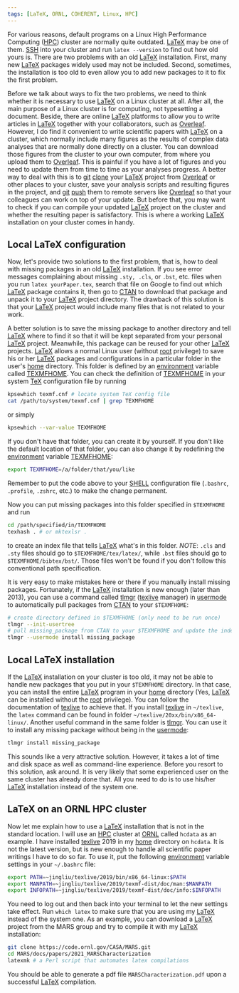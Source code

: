 ```yaml
---
tags: [LaTeX, ORNL, COHERENT, Linux, HPC]
---
```


For various reasons, default programs on a Linux High Performance Computing ([HPC][]) cluster are normally quite outdated. [LaTeX][] may be one of them. [SSH][] into your cluster and run `latex --version` to find out how old yours is. There are two problems with an old [LaTeX][] installation. First, many new [LaTeX][] packages widely used may not be included. Second, sometimes, the installation is too old to even allow you to add new packages to it to fix the first problem.

Before we talk about ways to fix the two problems, we need to think whether it is necessary to use [LaTeX][] on a Linux cluster at all. After all, the main purpose of a Linux cluster is for computing, not typesetting a document. Beside, there are online [LaTeX][] platforms to allow you to write articles in [LaTeX][] together with your collaborators, such as [Overleaf][]. However, I do find it convenient to write scientific papers with [LaTeX][] on a cluster, which normally include many figures as the results of complex data analyses that are normally done directly on a cluster. You can download those figures from the cluster to your own computer, from where you upload them to [Overleaf][]. This is painful if you have a lot of figures and you need to update them from time to time as your analyses progress. A better way to deal with this is to [git][] [clone][] your [LaTeX][] project from [Overleaf][] or other places to your cluster, save your analysis scripts and resulting figures in the project, and [git][] [push][] them to remote servers like [Overleaf][] so that your colleagues can work on top of your update. But before that, you may want to check if you can compile your updated [LaTeX][] project on the cluster and whether the resulting paper is satisfactory. This is where a working [LaTeX][] installation on your cluster comes in handy.

## Local LaTeX configuration

Now, let's provide two solutions to the first problem, that is, how to deal with missing packages in an old [LaTeX][] installation. If you see error messages complaining about missing `.sty, .cls`, or `.bst`, etc. files when you run `latex yourPaper.tex`, search that file on Google to find out which [LaTeX][] package contains it, then go to [CTAN][] to download that package and unpack it to your [LaTeX][] project directory. The drawback of this solution is that your [LaTeX][] project would include many files that is not related to your work.

A better solution is to save the missing package to another directory and tell [LaTeX][] where to find it so that it will be kept separated from your personal [LaTeX][] project. Meanwhile, this package can be reused for your other [LaTeX][] projects. [LaTeX][] allows a normal Linux user (without [root][] privilege) to save his or her [LaTeX][] packages and configurations in a particular folder in the user's [home][] directory. This folder is defined by an [environment][] variable called [TEXMFHOME][]. You can check the definition of [TEXMFHOME][] in your system [TeX][] configuration file by running

```sh
kpsewhich texmf.cnf # locate system TeX config file
cat /path/to/system/texmf.cnf | grep TEXMFHOME
```

or simply

```sh
kpsewhich --var-value TEXMFHOME
```

If you don't have that folder, you can create it by yourself. If you don't like the default location of that folder, you can also change it by redefining the [environment][] variable [TEXMFHOME][]:

~~~sh
export TEXMFHOME=/a/folder/that/you/like
~~~

Remember to put the code above to your [SHELL][] configuration file (`.bashrc`, `.profile`, `.zshrc`, etc.) to make the change permanent.

Now you can put missing packages into this folder specified in `$TEXMFHOME` and run

~~~sh
cd /path/specified/in/TEXMFHOME
texhash . # or mktexlsr .
~~~

to create an index file that tells [LaTeX][] what's in this folder. *NOTE*: `.cls` and `.sty` files should go to `$TEXMFHOME/tex/latex/`, while `.bst` files should go to `$TEXMFHOME/bibtex/bst/`. Those files won't be found if you don't follow this conventional path specification.

It is very easy to make mistakes here or there if you manually install missing packages. Fortunately, if the [LaTeX][] installation is new enough (later than 2013), you can use a command called [tlmgr][] ([texlive][] manager) in [usermode][] to automatically pull packages from [CTAN][] to your `$TEXMFHOME`:

```sh
# create directory defined in $TEXMFHOME (only need to be run once)
tlmgr --init-usertree
# pull missing_package from CTAN to your $TEXMFHOME and update the index file
tlmgr --usermode install missing_package
```

## Local LaTeX installation

If the [LaTeX][] installation on your cluster is too old, it may not be able to handle new packages that you put in your `$TEXMFHOME` directory. In that case, you can install the entire [LaTeX][] program in your [home][] directory (Yes, [LaTeX][] can be installed without the [root][] privilege). You can follow the documentation of [texlive][] to achieve that. If you install [texlive][] in `~/texlive`, the `latex` command can be found in folder `~/texlive/20xx/bin/x86_64-linux/`. Another useful command in the same folder is [tlmgr][]. You can use it to install any missing package without being in the [usermode][]:

```sh
tlmgr install missing_package
```

This sounds like a very attractive solution. However, it takes a lot of time and disk space as well as command-line experience. Before you resort to this solution, ask around. It is very likely that some experienced user on the same cluster has already done that. All you need to do is to use his/her [LaTeX][] installation instead of the system one.

## LaTeX on an ORNL HPC cluster

Now let me explain how to use a [LaTeX][] installation that is not in the standard location. I will use an [HPC][] cluster at [ORNL][] called `hcdata` as an example. I have installed [texlive][] 2019 in my [home][] directory on `hcdata`. It is not the latest version, but is new enough to handle all scientific paper writings I have to do so far. To use it, put the following [environment][] variable settings in your `~/.bashrc` file:

```sh
export PATH=~jingliu/texlive/2019/bin/x86_64-linux:$PATH
export MANPATH=~jingliu/texlive/2019/texmf-dist/doc/man:$MANPATH
export INFOPATH=~jingliu/texlive/2019/texmf-dist/doc/info:$INFOPATH
```

You need to log out and then back into your terminal to let the new settings take effect. Run `which latex` to make sure that you are using my [LaTeX][] instead of the system one. As an example, you can download a [LaTeX][] project from the MARS group and try to compile it with my [LaTeX][] installation:

```sh
git clone https://code.ornl.gov/CASA/MARS.git
cd MARS/docs/papers/2021_MARSCharacterization
latexmk # a Perl script that automates latex compilations
```

You should be able to generate a pdf file `MARSCharacterization.pdf` upon a successful [LaTeX][] compilation.

[HPC]: https://www.hpc.iastate.edu/guides/introduction-to-hpc-clusters/what-is-an-hpc-cluster
[LaTeX]: https://www.overleaf.com/learn/latex/Learn_LaTeX_in_30_minutes#What_is_LaTeX.3F
[SSH]: /learning/2020/01/22/SSH
[Overleaf]: https://www.overleaf.com
[git]: https://git-scm.com
[clone]: https://www.atlassian.com/git/tutorials/setting-up-a-repository/git-clone
[push]: https://www.atlassian.com/git/tutorials/syncing/git-push
[CTAN]: https://ctan.org
[TEXMFHOME]: https://texfaq.org/FAQ-privinst
[root]: https://geek-university.com/linux/root-account
[home]: https://wiki.debian.org/home_directory
[environment]: https://www.geeksforgeeks.org/environment-variables-in-linux-unix
[TeX]: https://www.ctan.org/starter
[SHELL]: https://linuxcommand.org/lc3_lts0010.php
[texlive]: https://www.tug.org/texlive
[tlmgr]: https://www.tug.org/texlive/tlmgr.html
[usermode]: https://www.preining.info/blog/2013/04/tlmgr-user-mode
[ORNL]: https://www.ornl.gov
